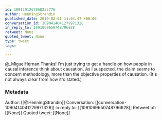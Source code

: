 ```yaml
---
id: 1091291267068235776
author: HenningStrandin
published_date: 2019-02-01 11:04:47 +00:00
conversation_id: 1090414041279971328
in_reply_to: 1091069650748796928
retweet: None
quoted_tweet: None
type: tweet
tags:

---
```


@_MiguelHernan Thanks! I'm just trying to get a handle on how people in causal inference think about causation. As I suspected, the claim seems to concern methodology, more than the objective properties of causation. (It's not always clear from how it's stated.)

### Metadata

Author: [[@HenningStrandin]]
Conversation: [[conversation-1090414041279971328]]
In reply to: [[1091069650748796928]]
Retweet of: [[None]]
Quoted tweet: [[None]]
